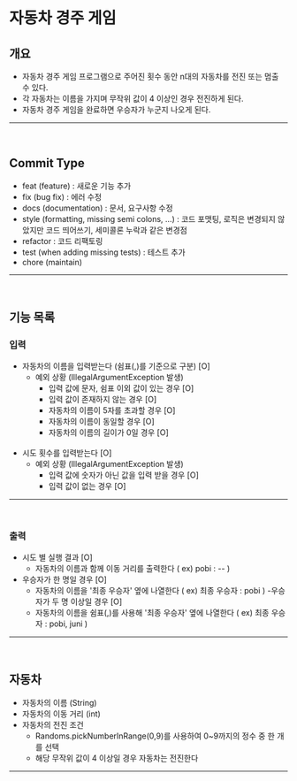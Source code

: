 # 자동차 경주 게임

## 개요
- 자동차 경주 게임 프로그램으로 주어진 횟수 동안 n대의 자동차를 전진 또는 멈출 수 있다.
- 각 자동차는 이름을 가지며 무작위 값이 4 이상인 경우 전진하게 된다.
- 자동차 경주 게임을 완료하면 우승자가 누군지 나오게 된다.
---
<br>

## Commit Type
- feat (feature) : 새로운 기능 추가
- fix (bug fix) : 에러 수정
- docs (documentation) : 문서, 요구사항 수정
- style (formatting, missing semi colons, …) : 코드 포맷팅, 로직은 변경되지 않았지만 코드 띄어쓰기, 세미콜론 누락과 같은 변경점
- refactor : 코드 리팩토링
- test (when adding missing tests) : 테스트 추가
- chore (maintain)
---
<br>

## 기능 목록

### 입력 
- 자동차의 이름을 입력받는다 (쉼표(,)를 기준으로 구분) [O]
  - 예외 상황 (IllegalArgumentException 발생)
    - 입력 값에 문자, 쉼표 이외 값이 있는 경우 [O]
    - 입력 값이 존재하지 않는 경우 [O]
    - 자동차의 이름이 5자를 초과할 경우 [O]
    - 자동차의 이름이 동일할 경우 [O]
    - 자동차의 이름의 길이가 0일 경우 [O]
<br><br>
- 시도 횟수를 입력받는다 [O]
  - 예외 상황 (IllegalArgumentException 발생)
    - 입력 값에 숫자가 아닌 값을 입력 받을 경우 [O]
    - 입력 값이 없는 경우 [O]
---
<br>

### 출력
- 시도 별 실행 결과 [O]
  - 자동차의 이름과 함께 이동 거리를 출력한다 ( ex) pobi : -- )
- 우승자가 한 명일 경우 [O]
  - 자동차의 이름을 '최종 우승자' 옆에 나열한다 ( ex) 최종 우승자 : pobi )
-우승자가 두 명 이상일 경우 [O]
  - 자동차의 이름을 쉼표(,)를 사용해 '최종 우승자' 옆에 나열한다 ( ex) 최종 우승자 : pobi, juni )
---
<br>

## 자동차
- 자동차의 이름 (String)
- 자동차의 이동 거리 (int)
- 자동차의 전진 조건
  - Randoms.pickNumberInRange(0,9)를 사용하여 0~9까지의 정수 중 한 개를 선택
  - 해당 무작위 값이 4 이상일 경우 자동차는 전진한다
---
<br>